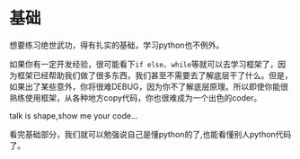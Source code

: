 # 基础

想要练习绝世武功，得有扎实的基础，学习python也不例外。

如果你有一定开发经验，很可能看下`if else`、`while`等就可以去学习框架了，因为框架已经帮助我们做了很多东西，我们甚至不需要去了解底层干了什么。但是，如果出了某些意外，你将很难DEBUG，因为你不了解底层原理。所以即使你能很熟练使用框架，从各种地方copy代码，你也很难成为一个出色的coder。

talk is shape,show me your code...



看完基础部分，我们就可以勉强说自己是懂python的了,也能看懂别人python代码了。

